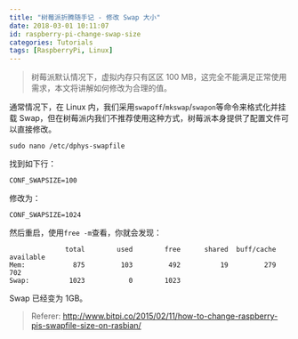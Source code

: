 ```yaml
---
title: "树莓派折腾随手记 - 修改 Swap 大小"
date: 2018-03-01 10:11:07
id: raspberry-pi-change-swap-size
categories: Tutorials
tags: [RaspberryPi, Linux]
---
```


> 树莓派默认情况下，虚拟内存只有区区 100 MB，这完全不能满足正常使用需求，本文将讲解如何修改为合理的值。

通常情况下，在 Linux 内，我们采用`swapoff`/`mkswap`/`swapon`等命令来格式化并挂载 Swap，但在树莓派内我们不推荐使用这种方式，树莓派本身提供了配置文件可以直接修改。

`sudo nano /etc/dphys-swapfile`

找到如下行：

`CONF_SWAPSIZE=100`

修改为：

`CONF_SWAPSIZE=1024`

然后重启，使用`free -m`查看，你就会发现：

```
              total        used        free      shared  buff/cache   available
Mem:            875         103         492          19         279         702
Swap:          1023           0        1023
```

Swap 已经变为 1GB。

> Referer: http://www.bitpi.co/2015/02/11/how-to-change-raspberry-pis-swapfile-size-on-rasbian/
